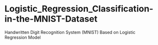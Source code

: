 # Logistic_Regression_Classification-in-the-MNIST-Dataset
Handwritten Digit Recognition System (MNIST) Based on Logistic Regression Model
